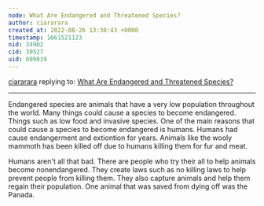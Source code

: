 ```yaml
---
node: What Are Endangered and Threatened Species? 
author: ciararara
created_at: 2022-08-26 13:38:43 +0000
timestamp: 1661521123
nid: 34902
cid: 30527
uid: 809819
---
```




[ciararara](../profile/ciararara) replying to: [What Are Endangered and Threatened Species? ](../notes/TheChessGym/08-26-2022/what-are-endangered-and-threatened-species)

----
Endangered species are animals that have a very low population throughout the world. Many things could cause a species to become endangered. Things such as low food and invasive species. One of the main reasons that could cause a species to become endangered is humans. Humans had cause endangerment and extiontion for years. Animals like the wooly mammoth has been killed off due to humans killing them for fur and meat. 

Humans aren't all that bad. There are people who try their all to help animals become nonendangered. They create laws such as no killing laws to help prevent people from killing them. They also capture animals and help them regain their population. One animal that was saved from dying off was the Panada.